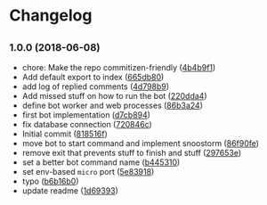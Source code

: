 # Changelog

## <small>1.0.0 (2018-06-08)</small>

* chore: Make the repo commitizen-friendly ([4b4b9f1](https://github.com/sebacruz/ahilotenesalpelotudobot/commit/4b4b9f1))
* Add default export to index ([665db80](https://github.com/sebacruz/ahilotenesalpelotudobot/commit/665db80))
* add log of replied comments ([4d798b9](https://github.com/sebacruz/ahilotenesalpelotudobot/commit/4d798b9))
* Add missed stuff on how to run the bot ([220dda4](https://github.com/sebacruz/ahilotenesalpelotudobot/commit/220dda4))
* define bot worker and web processes ([86b3a24](https://github.com/sebacruz/ahilotenesalpelotudobot/commit/86b3a24))
* first bot implementation ([d7cb894](https://github.com/sebacruz/ahilotenesalpelotudobot/commit/d7cb894))
* fix database connection ([720846c](https://github.com/sebacruz/ahilotenesalpelotudobot/commit/720846c))
* Initial commit ([818516f](https://github.com/sebacruz/ahilotenesalpelotudobot/commit/818516f))
* move bot to start command and implement snoostorm ([86f90fe](https://github.com/sebacruz/ahilotenesalpelotudobot/commit/86f90fe))
* remove exit that prevents stuff to finish and stuff ([297653e](https://github.com/sebacruz/ahilotenesalpelotudobot/commit/297653e))
* set a better bot command name ([b445310](https://github.com/sebacruz/ahilotenesalpelotudobot/commit/b445310))
* set env-based `micro` port ([5e83918](https://github.com/sebacruz/ahilotenesalpelotudobot/commit/5e83918))
* typo ([b6b16b0](https://github.com/sebacruz/ahilotenesalpelotudobot/commit/b6b16b0))
* update readme ([1d69393](https://github.com/sebacruz/ahilotenesalpelotudobot/commit/1d69393))
